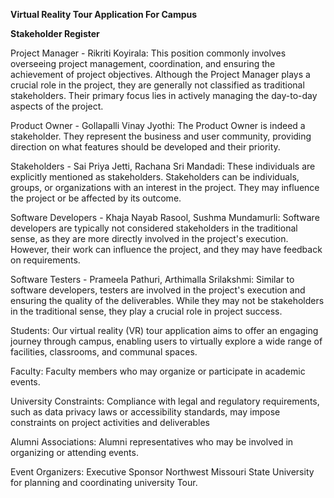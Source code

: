 **Virtual Reality Tour Application For Campus**


**Stakeholder Register**


Project Manager - Rikriti Koyirala:
This position commonly involves overseeing project management, coordination, and ensuring the achievement of project objectives. Although the Project Manager plays a crucial role in the project, they are generally not classified as traditional stakeholders. Their primary focus lies in actively managing the day-to-day aspects of the project.

Product Owner - Gollapalli Vinay Jyothi:
The Product Owner is indeed a stakeholder. They represent the business and user community, providing direction on what features should be developed and their priority.

Stakeholders - Sai Priya Jetti, Rachana Sri Mandadi:
These individuals are explicitly mentioned as stakeholders. Stakeholders can be individuals, groups, or organizations with an interest in the project. They may influence the project or be affected by its outcome.

Software Developers - Khaja Nayab Rasool, Sushma Mundamurli:
Software developers are typically not considered stakeholders in the traditional sense, as they are more directly involved in the project's execution. However, their work can influence the project, and they may have feedback on requirements.

Software Testers - Prameela Pathuri, Arthimalla Srilakshmi:
Similar to software developers, testers are involved in the project's execution and ensuring the quality of the deliverables. While they may not be stakeholders in the traditional sense, they play a crucial role in project success.

Students:
Our virtual reality (VR) tour application aims to offer an engaging journey through campus, enabling users to virtually explore a wide range of facilities, classrooms, and communal spaces.

Faculty:
Faculty members who may organize or participate in academic events.

University Constraints:
Compliance with legal and regulatory requirements, such as data privacy laws or accessibility standards, may impose constraints on project activities and deliverables

Alumni Associations:
Alumni representatives who may be involved in organizing or attending events.

Event Organizers:
Executive Sponsor	Northwest Missouri State University	for planning and coordinating university Tour.

